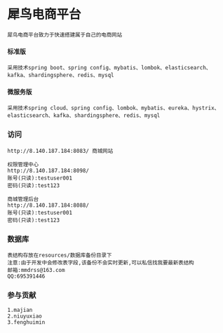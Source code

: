 # 犀鸟电商平台

    犀鸟电商平台致力于快速搭建属于自己的电商网站

#### 标准版
    采用技术spring boot、spring config、mybatis、lombok、elasticsearch、kafka、shardingsphere、redis、mysql

#### 微服务版
    采用技术spring cloud、spring config、lombok、mybatis、eureka、hystrix、elasticsearch、kafka、shardingsphere、redis、mysql


### 访问
    http://8.140.187.184:8083/ 商城网站

    权限管理中心 
    http://8.140.187.184:8098/
    账号(只读):testuser001
    密码(只读):test123

    商城管理后台
    http://8.140.187.184:8088/
    账号(只读):testuser001
    密码(只读):test123


### 数据库
    表结构存放在resources/数据库备份目录下
    注意:由于开发中会修改表字段,该备份不会实时更新,可以私信找我要最新表结构
    邮箱:mmdrss@163.com
    QQ:695391446


### 参与贡献
    
    1.majian
    2.niuyuxiao
    3.fenghuimin